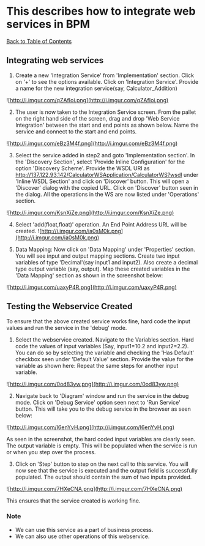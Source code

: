 # This describes how to integrate web services in BPM


[Back to Table of Contents](TableOfContents.md)

## Integrating web services ##

1. Create a new 'Integration Service' from 'Implementation' section. Click on '+' to see the options available. Click on 'Integration Service'. Provide a name for the new integration service(say, Calculator\_Addition)

![http://i.imgur.com/qZAfIoi.png](http://i.imgur.com/qZAfIoi.png)

2. The user is now taken to the Integration Service screen. From the pallet on the right hand side of the screen, drag and drop 'Web Service Integration' between the start and end points as shown below. Name the service and connect to the start and end points.

![http://i.imgur.com/eBz3M4f.png](http://i.imgur.com/eBz3M4f.png)

3. Select the service added in step2 and goto 'Implementation section'.
In the 'Discovery Section', select 'Provide Inline Configuration' for the option 'Discovery Scheme'.
Provide the WSDL URI as http://137.122.93.142/CalculatorWSApplication/CalculatorWS?wsdl under 'Inline WSDL Section' and click on 'Discover' button. This will open a 'Discover' dialog with the copied URL. Click on 'Discover' button seen in the dialog.
All the operations in the WS are now listed under 'Operations' section.

![http://i.imgur.com/KsnXiZe.png](http://i.imgur.com/KsnXiZe.png)


4. Select 'add(float,float)' operation. An End Point Address URL will be created.
![http://i.imgur.com/ia0sM0k.png](http://i.imgur.com/ia0sM0k.png)

5. Data Mapping:
Now click on 'Data Mapping' under 'Properties' section. You will see input and output mapping sections.
Create two input variables of type 'Decimal'(say input1 and input2). Also create a decimal type output variable (say, output).
Map these created variables in the 'Data Mapping' section as shown in the screenshot below:

![http://i.imgur.com/uaxyP4R.png](http://i.imgur.com/uaxyP4R.png)

## Testing the Webservice Created ##
To ensure that the above created service works fine, hard code the input values and run the service in the 'debug' mode.

1. Select the webservice created. Navigate to the Variables section.
Hard code the values of input variables (Say, input1=10.2 and input2=2.2). You can do so by selecting the variable and checking the 'Has Default' checkbox seen under 'Default Value' section. Provide the value for the variable as shown here:
Repeat the same steps for another input variable.

![http://i.imgur.com/0od83yw.png](http://i.imgur.com/0od83yw.png)

2. Navigate back to 'Diagram' window and run the service in the debug mode.
Click on 'Debug Service' option seen next to 'Run Service' button.
This will take you to the debug service in the browser as seen below:

![http://i.imgur.com/I6enYvH.png](http://i.imgur.com/I6enYvH.png)

As seen in the screenshot, the hard coded input variables are clearly seen. The output variable is empty. This will be populated when the service is run or when you step over the process.

3. Click on 'Step' button to step on the next call to this service.
You will now see that the service is executed and the output field is successfully populated. The output should contain the sum of two inputs provided.

![http://i.imgur.com/7HXeCNA.png](http://i.imgur.com/7HXeCNA.png)

This ensures that the service created is working fine.

### Note ###
  * We can use this service as a part of business process.
  * We can also use other operations of this webservice.